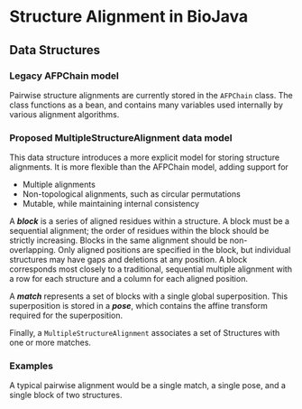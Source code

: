 Structure Alignment in BioJava
===

## Data Structures

### Legacy AFPChain model

Pairwise structure alignments are currently stored in the `AFPChain` class. The
class functions as a bean, and contains many variables used internally by
various alignment algorithms.

### Proposed MultipleStructureAlignment data model

This data structure introduces a more explicit model for storing structure
alignments. It is more flexible than the AFPChain model, adding support for

* Multiple alignments
* Non-topological alignments, such as circular permutations
* Mutable, while maintaining internal consistency

A ***block*** is a series of aligned residues within a structure. A block must
be a sequential alignment; the order of residues within the block should be
strictly increasing. Blocks in the same alignment should be non-overlapping.
Only aligned positions are specified in the block, but individual structures may
have gaps and deletions at any position. A block corresponds most closely to a
traditional, sequential multiple alignment with a row for each structure and a
column for each aligned position.

A ***match*** represents a set of blocks with a single global superposition.
This superposition is stored in a ***pose***, which contains the affine
transform required for the superposition.

Finally, a `MultipleStructureAlignment` associates a set of Structures with one
or more matches.

### Examples

A typical pairwise alignment would be a single match, a single pose, and a
single block of two structures.

